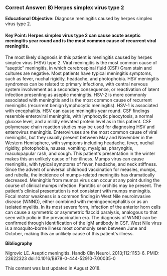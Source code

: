 
### Correct Answer: B) Herpes simplex virus type 2 

**Educational Objective:** Diagnose meningitis caused by herpes simplex virus type 2.

#### **Key Point:** Herpes simplex virus type 2 can cause acute aseptic meningitis year round and is the most common cause of recurrent viral meningitis.

The most likely diagnosis in this patient is meningitis caused by herpes simplex virus (HSV) type 2. Viral meningitis is the most common cause of “aseptic” meningitis, in which cerebrospinal fluid (CSF) Gram stain and cultures are negative. Most patients have typical meningitis symptoms, such as fever, nuchal rigidity, headache, and photophobia. HSV meningitis syndromes can be related to primary infections, with central nervous system involvement as a secondary consequence, or reactivation of latent infection presenting as aseptic meningitis. HSV-2 is more commonly associated with meningitis and is the most common cause of recurrent meningitis (recurrent benign lymphocytic meningitis). HSV-1 is associated with encephalitis. HSV can cause meningitis year round. CSF findings resemble enteroviral meningitis, with lymphocytic pleocytosis, a normal glucose level, and a mildly elevated protein level as in this patient. CSF polymerase chain reaction studies may be used for diagnosing HSV and enterovirus meningitis.
Enteroviruses are the most common cause of viral meningitis, but they usually present between May and November in the Western Hemisphere, with symptoms including headache, fever, nuchal rigidity, photophobia, nausea, vomiting, myalgias, pharyngitis, maculopapular rash, and cough. This patient's presentation in the winter makes this an unlikely cause of her illness.
Mumps virus can cause meningitis, with typical symptoms of fever, headache, and neck stiffness. Since the advent of universal childhood vaccination for measles, mumps, and rubella, the incidence of mumps-related meningitis has dramatically decreased. Meningitis from mumps virus can occur at any point during the course of clinical mumps infection. Parotitis or orchitis may be present. The patient's clinical presentation is not consistent with mumps meningitis.
Focal motor weakness is a common finding in West Nile neuroinvasive disease (WNND), either combined with meningoencephalitis or as an isolated myelitis. In its most severe form, infection of the anterior horn cells can cause a symmetric or asymmetric flaccid paralysis, analogous to that seen with polio in the prevaccination era. The diagnosis of WNND can be confirmed through identification of the IgM antibody in CSF. West Nile virus is a mosquito-borne illness most commonly seen between June and October, making this an unlikely cause of this patient's illness.

**Bibliography**

Nigrovic LE. Aseptic meningitis. Handb Clin Neurol. 2013;112:1153-6. PMID: 23622323 doi:10.1016/B978-0-444-52910-7.00035-0

This content was last updated in August 2018.